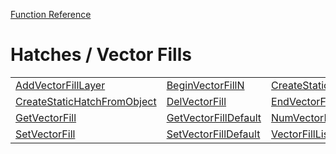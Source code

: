[Function Reference](../README.md)

# Hatches / Vector Fills

| | | |
|---|---|---|
| [AddVectorFillLayer](../Functions/AddVectorFillLayer.md) | [BeginVectorFillN](../Functions/BeginVectorFillN.md) | [CreateStaticHatch](../Functions/CreateStaticHatch.md) |
| [CreateStaticHatchFromObject](../Functions/CreateStaticHatchFromObject.md) | [DelVectorFill](../Functions/DelVectorFill.md) | [EndVectorFill](../Functions/EndVectorFill.md) |
| [GetVectorFill](../Functions/GetVectorFill.md) | [GetVectorFillDefault](../Functions/GetVectorFillDefault.md) | [NumVectorFills](../Functions/NumVectorFills.md) |
| [SetVectorFill](../Functions/SetVectorFill.md) | [SetVectorFillDefault](../Functions/SetVectorFillDefault.md) | [VectorFillList](../Functions/VectorFillList.md) |

